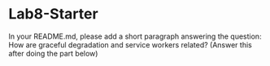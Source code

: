 # Lab8-Starter

In your README.md, please add a short paragraph answering the question: How are graceful degradation and service workers related? (Answer this after doing the part below)